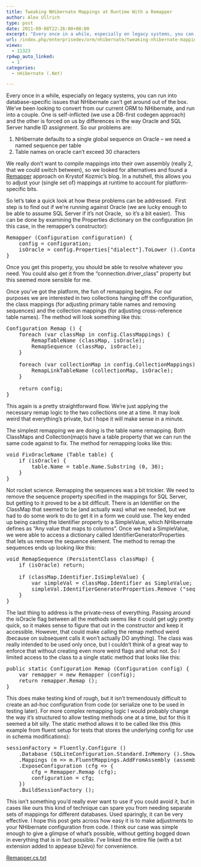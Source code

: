 ```yaml
---
title: Tweaking NHibernate Mappings at Runtime With a Remapper
author: Alex Ullrich
type: post
date: 2011-09-08T22:26:00+00:00
excerpt: "Every once in a while, especially on legacy systems, you can run into database-specific issues that NHibernate can't get around out of the box.  We've been looking to convert from our current ORM to NHibernate, and run into a couple.  One is self-inflic&hellip;"
url: /index.php/enterprisedev/orm/nhibernate/tweaking-nhibernate-mappings-at-runtime/
views:
  - 11323
rp4wp_auto_linked:
  - 1
categories:
  - nHibernate (.Net)

---
```

Every once in a while, especially on legacy systems, you can run into database-specific issues that NHibernate can&#8217;t get around out of the box. We&#8217;ve been looking to convert from our current ORM to NHibernate, and run into a couple. One is self-inflicted (we use a DB-first codegen approach) and the other is forced on us by differences in the way Oracle and SQL Server handle ID assignment. So our problems are:

  1. NHibernate defaults to a single global sequence on Oracle &#8211; we need a named sequence per table
  2. Table names on oracle can&#8217;t exceed 30 characters

We really don&#8217;t want to compile mappings into their own assembly (really 2, that we could switch between), so we looked for alternatives and found a [Remapper][1] approach on Krystof Kozmic&#8217;s blog. In a nutshell, this allows you to adjust your (single set of) mappings at runtime to account for platform-specific bits.

So let&#8217;s take a quick look at how these problems can be addressed.  First step is to find out if we&#8217;re running against Oracle (we are lucky enough to be able to assume SQL Server if it&#8217;s not Oracle,  so it&#8217;s a bit easier).  This can be done by examining the Properties dictionary on the configuration (in this case, in the remapper&#8217;s constructor):

<pre>Remapper (Configuration configuration) {
    config = configuration;
    isOracle = config.Properties["dialect"].ToLower ().Contains ("oracle");
}</pre>

Once you get this property, you should be able to resolve whatever you need. You could also get it from the &#8220;connection.driver_class&#8221; property but this seemed more sensible for me.

Once you&#8217;ve got the platform, the fun of remapping begins. For our purposes we are interested in two collections hanging off the configuration, the class mappings (for adjusting primary table names and removing sequences) and the collection mappings (for adjusting cross-reference table names). The method will look something like this:

<pre>Configuration Remap () {
    foreach (var classMap in config.ClassMappings) {
        RemapTableName (classMap, isOracle);
        RemapSequence (classMap, isOracle);
    }

    foreach (var collectionMap in config.CollectionMappings) {
        RemapLinkTableName (collectionMap, isOracle);
    }

    return config;
}</pre>

This again is a pretty straightforward flow. We&#8217;re just applying the necessary remap logic to the two collections one at a time. It may look weird that everything&#8217;s private, but I hope it will make sense in a minute.

The simplest remapping we are doing is the table name remapping. Both ClassMaps and Collection(map)s have a table property that we can run the same code against to fix. The method for remapping looks like this:

<pre>void FixOracleName (Table table) {
    if (isOracle) {
        table.Name = table.Name.Substring (0, 30);
    }
}</pre>

Not rocket science. Remapping the sequences was a bit trickier. We need to remove the sequence property specified in the mappings for SQL Server, but getting to it proved to be a bit difficult. There is an Identifier on the ClassMap that seemed to be (and actually was) what we needed, but we had to do some work to do to get it in a form we could use. The key ended up being casting the Identifier property to a SimpleValue, which NHibernate defines as &#8220;Any value that maps to columns&#8221;. Once we had a SimpleValue, we were able to access a dictionary called IdentifierGeneratorProperties that lets us remove the sequence element. The method to remap the sequences ends up looking like this:

<pre>void RemapSequence (PersistentClass classMap) {
    if (isOracle) return;

    if (classMap.Identifier.IsSimpleValue) {
        var simpleVal = classMap.Identifier as SimpleValue;
        simpleVal.IdentifierGeneratorProperties.Remove ("sequence");
    }
}</pre>

The last thing to address is the private-ness of everything. Passing around the isOracle flag between all the methods seems like it could get ugly pretty quick, so it makes sense to figure that out in the constructor and keep it accessible. However, that could make calling the remap method weird (because on subsequent calls it won&#8217;t actually DO anything). The class was really intended to be used only once, but I couldn&#8217;t think of a great way to enforce that without creating even more weird flags and what not. So I limited access to the class to a single static method that looks like this:

<pre>public static Configuration Remap (Configuration config) {
    var remapper = new Remapper (config);
    return remapper.Remap ();
}</pre>

This does make testing kind of rough, but it isn&#8217;t tremendously difficult to create an ad-hoc configuration from code (or serialize one to be used in testing later). For more complex remapping logic I would probably change the way it&#8217;s structured to allow testing methods one at a time, but for this it seemed a bit silly. The static method allows it to be called like this (this example from fluent setup for tests that stores the underlying config for use in schema modifications):

<pre>sessionFactory = Fluently.Configure ()
    .Database (SQLiteConfiguration.Standard.InMemory ().ShowSql ())
    .Mappings (m =&gt; m.FluentMappings.AddFromAssembly (assemblyContainingMapping))
    .ExposeConfiguration (cfg =&gt; {
        cfg = Remapper.Remap (cfg);
        configuration = cfg;
    })
    .BuildSessionFactory ();</pre>

This isn&#8217;t something you&#8217;d really ever want to use if you could avoid it, but in cases like ours this kind of technique can spare you from needing separate sets of mappings for different databases. Used sparingly, it can be very effective. I hope this post gets across how easy it is to make adjustments to your NHibernate configuration from code. I think our case was simple enough to give a glimpse of what&#8217;s possible, without getting bogged down in everything that is in fact possible. I&#8217;ve linked the entire file (with a txt extension added to appease b2evo) for convenience.

[Remapper.cs.txt][2]

 [1]: http://devlicio.us/blogs/krzysztof_kozmic/archive/2009/08/17/adjusting-nhibernate-mapping-for-tests.aspx
 [2]: /wp-content/uploads/blogs/EnterpriseDev/Tweaking-NHibernate-Mappings-Remapper/Remapper.cs.txt?mtime=1315527513
